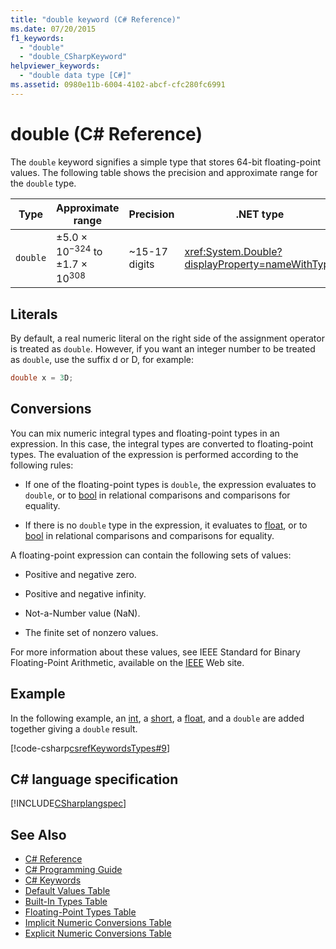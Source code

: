 ```yaml
---
title: "double keyword (C# Reference)"
ms.date: 07/20/2015
f1_keywords: 
  - "double"
  - "double_CSharpKeyword"
helpviewer_keywords: 
  - "double data type [C#]"
ms.assetid: 0980e11b-6004-4102-abcf-cfc280fc6991
---
```

# double (C# Reference)

The `double` keyword signifies a simple type that stores 64-bit floating-point values. The following table shows the precision and approximate range for the `double` type.

|Type|Approximate range|Precision|.NET type|
|----------|-----------------------|---------------|-------------------------|
|`double`|±5.0 × 10<sup>−324</sup> to ±1.7 × 10<sup>308</sup>|~15-17 digits|<xref:System.Double?displayProperty=nameWithType>|

## Literals

By default, a real numeric literal on the right side of the assignment operator is treated as `double`. However, if you want an integer number to be treated as `double`, use the suffix d or D, for example:

```csharp
double x = 3D;
```

## Conversions

You can mix numeric integral types and floating-point types in an expression. In this case, the integral types are converted to floating-point types. The evaluation of the expression is performed according to the following rules:

- If one of the floating-point types is `double`, the expression evaluates to `double`, or to [bool](../../../csharp/language-reference/keywords/bool.md) in relational comparisons and comparisons for equality.

- If there is no `double` type in the expression, it evaluates to [float](../../../csharp/language-reference/keywords/float.md), or to [bool](../../../csharp/language-reference/keywords/bool.md) in relational comparisons and comparisons for equality.

 A floating-point expression can contain the following sets of values:

- Positive and negative zero.

- Positive and negative infinity.

- Not-a-Number value (NaN).

- The finite set of nonzero values.

For more information about these values, see IEEE Standard for Binary Floating-Point Arithmetic, available on the [IEEE](https://www.ieee.org) Web site.

## Example

In the following example, an [int](../../../csharp/language-reference/keywords/int.md), a [short](../../../csharp/language-reference/keywords/short.md), a [float](../../../csharp/language-reference/keywords/float.md), and a `double` are added together giving a `double` result.

[!code-csharp[csrefKeywordsTypes#9](~/samples/snippets/csharp/VS_Snippets_VBCSharp/csrefKeywordsTypes/CS/keywordsTypes.cs#9)]

## C# language specification

[!INCLUDE[CSharplangspec](~/includes/csharplangspec-md.md)]

## See Also

- [C# Reference](../../../csharp/language-reference/index.md)  
- [C# Programming Guide](../../../csharp/programming-guide/index.md)  
- [C# Keywords](../../../csharp/language-reference/keywords/index.md)  
- [Default Values Table](../../../csharp/language-reference/keywords/default-values-table.md)  
- [Built-In Types Table](../../../csharp/language-reference/keywords/built-in-types-table.md)  
- [Floating-Point Types Table](../../../csharp/language-reference/keywords/floating-point-types-table.md)  
- [Implicit Numeric Conversions Table](../../../csharp/language-reference/keywords/implicit-numeric-conversions-table.md)  
- [Explicit Numeric Conversions Table](../../../csharp/language-reference/keywords/explicit-numeric-conversions-table.md)  

